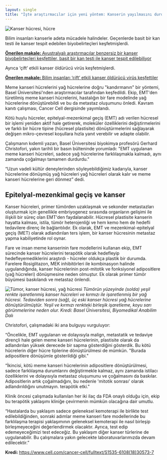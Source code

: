```yaml
---
layout: single
title: "İşte araştırmacılar için yeni yöntem: Kanserin yayılmasını durdurmak için kanser hücrelerini yağ hücrelerine dönüştürmek"
---
```

![Kanser hücresi, hücre](https://cdn.technologynetworks.com/tn/images/thumbnails/rectangle/converting-cancer-cells-to-fat-cells-to-stop-cancers-spread-313824.png)

Bilim insanları kanserle adeta mücadele halindeler. Geçenlerde basit bir kan testi ile kanser tespit edebilen biyobelirteçleri keşfetmişlerdi.
<p class="notice--info"><a href="https://makale.ekofi.science/yeni-kanser-arastirmasi-biyo-belirtec-kesfedildi/"><strong>Önerilen makale: </strong>Avustralyalı araştırmacılar benzersiz bir kanser biyobelirteçleri keşfettiler, basit bir kan testi ile kanser tespit edilebiliyor</a></p>

Ayrıca ‘çift’ etkili kanser öldürücü virüs keşfetmişlerdi.
<p class="notice--info"><a href="https://makale.ekofi.science/bilim-insanlari-cift-etkili-kanser-oldurucu-virus-kesfettiler/"><strong>Önerilen makale: </strong>Bilim insanları ‘çift’ etkili kanser öldürücü virüs keşfettiler</a></p>

Meme kanseri hücrelerini yağ hücrelerine doğru "kandırmanın" bir yöntemi, Basel Üniversitesi'nden araştırmacılar tarafından keşfedildi. Ekip, EMT'den türetilmiş meme kanseri hücrelerini, hastalığın bir fare modelinde yağ hücrelerine dönüştürebildi ve bu da metastaz oluşumunu önledi. Kavram kanıtı çalışması, Cancer Cell dergisinde yayımlandı.

Kötü huylu hücreler, epitelyal-mezenkimal geçiş (EMT) adı verilen hücresel bir işlemi yeniden aktif hale getirerek, moleküler özelliklerini değiştirmelerini ve farklı bir hücre tipine (hücresel plastisite) dönüştürmelerini sağlayarak değişen mikro-çevresel koşullara hızla yanıt verebilir ve adapte olabilir.

Çalışmanın kıdemli yazarı, Basel Üniversitesi biyokimya profesörü Gerhard Christofori, yakın tarihli bir basın bülteninde yorumladı: "EMT uygulanan meme kanseri hücreleri, sadece yağ hücrelerine farklılaşmakla kalmadı, aynı zamanda çoğalmayı tamamen durdurdu."

“Uzun vadeli kültür deneylerinden söyleyebildiğimiz kadarıyla, kanser hücrelerine dönüşmüş yağ hücreleri yağ hücreleri olarak kalır ve meme kanseri hücrelerine geri dönmez” dedi.

<script async src="//pagead2.googlesyndication.com/pagead/js/adsbygoogle.js"></script>
<ins class="adsbygoogle"
     style="display:block; text-align:center;"
     data-ad-layout="in-article"
     data-ad-format="fluid"
     data-ad-client="ca-pub-7868661326160958"
     data-ad-slot="3072558811"></ins>
<script>
     (adsbygoogle = window.adsbygoogle || []).push({});
</script>

Epitelyal-mezenkimal geçiş ve kanser
-
Kanser hücreleri, primer tümörden uzaklaşmak ve sekonder metastazları oluşturmak için genellikle embriyogenez sırasında organların gelişimi ile ilişkili bir süreç olan EMT'den faydalanabilir. Hücresel plastisite kanserin hayatta kalması, istila, tümör heterojenliği ve hem kemo hem de hedefli tedavilere direnç ile bağlantılıdır. Ek olarak, EMT ve mezenkimal-epitelyal geçiş (MET) olarak adlandırılan ters işlem, bir kanser hücresinin metastaz yapma kabiliyetinde rol oynar.

Fare ve insan meme kanserinin fare modellerini kullanan ekip, EMT sürecinde kanser hücrelerini terapötik olarak hedefleyip hedefleyemediklerini araştırdı - hücreler oldukça plastik bir durumda. Farelere Rosiglitazon, MEK inhibitörleri ile kombinasyon halinde uygulandığında, kanser hücrelerinin post-mitotik ve fonksiyonel adipositlere (yağ hücreleri) dönüşmesine neden olmuştur. Ek olarak primer tümör büyümesi baskılandı ve metastaz önlendi.

![Tümor, kanser hücresi, yağ hücresi](https://cdn.technologynetworks.com/tn/images/body/imageresized1547471232181.jpg)
*Tümörün yüzeyinde (solda) yeşil renkte işaretlenmiş kanser hücreleri ve kırmızı ile işaretlenmiş bir yağ hücresi. Tedaviden sonra (sağ), üç eski kanser hücresi yağ hücrelerine dönüştürülmüştür. Yeşil ve kırmızı renkteki birleşik işaretleme, koyu sarı görünmelerine neden olur. Kredi: Basel Üniversitesi, Biyomedikal Anabilim Dalı*

<script async src="//pagead2.googlesyndication.com/pagead/js/adsbygoogle.js"></script>
<ins class="adsbygoogle"
     style="display:block; text-align:center;"
     data-ad-layout="in-article"
     data-ad-format="fluid"
     data-ad-client="ca-pub-7868661326160958"
     data-ad-slot="3072558811"></ins>
<script>
     (adsbygoogle = window.adsbygoogle || []).push({});
</script>

Christofori, çalışmadaki iki ana bulguyu vurguluyor:

“Öncelikle, EMT uygulanan ve dolayısıyla malign, metastatik ve tedaviye dirençli hale gelen meme kanseri hücrelerinin, plastisite olarak da adlandırılan yüksek derecede bir sapma gösterdiğini gösterdik. Bu kötü hücrelerin diğer hücre tiplerine dönüştürülmesi de mümkün. "Burada adipositlere dönüşümle gösterildiği gibi."

“İkincisi, kötü meme kanseri hücrelerinin adipositlere dönüştürülmesi, sadece farklılaşma durumlarını değiştirmekle kalmaz, aynı zamanda istilacı özelliklerini ve dolayısıyla metastaz oluşumunu ve çoğalmasını da baskılar. Adipositlerin artık çoğalmadığını, bu nedenle 'mitotik sonrası' olarak adlandırıldığını unutmayın. terapötik etki."

Klinik öncesi çalışmada kullanılan her iki ilaç da FDA onaylı olduğu için, ekip bu terapötik yaklaşımı kliniğe çevirmenin mümkün olacağına dair umutlu.

“Hastalarda bu yaklaşım sadece geleneksel kemoterapi ile birlikte test edilebildiğinden, sonraki adımlar meme kanseri fare modellerinde bu farklılaşma terapisi yaklaşımının geleneksel kemoterapi ile nasıl birleşip birleşmeyeceğini değerlendirmek olacaktır. Ayrıca, test edip edemeyeceğimizi test edeceğiz. Bu yaklaşım diğer kanser türlerine de uygulanabilir. Bu çalışmalara yakın gelecekte laboratuvarlarımızda devam edilecektir.”

<p class="notice--info"><strong>Kredi: </strong><a href="https://www.cell.com/cancer-cell/fulltext/S1535-6108(18)30573-7 ">https://www.cell.com/cancer-cell/fulltext/S1535-6108(18)30573-7</a></p>
